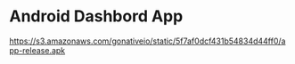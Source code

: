 # Android Dashbord App

https://s3.amazonaws.com/gonativeio/static/5f7af0dcf431b54834d44ff0/app-release.apk

